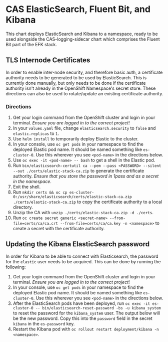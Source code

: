 # CAS ElasticSearch, Fluent Bit, and Kibana

This chart deploys ElasticSearch and Kibana to a namespace, ready to be used alongside the CAS-logging-sidecar chart which comprises the Fluent Bit part of the EFK stack.

## TLS Internode Certificates

In order to enable inter-node security, and therefore basic auth, a certificate authority needs to be generated to be used by ElasticSearch. This is currently done manually, but only needs to be done if the certificate authority isn't already in the OpenShift Namespace's secret store. These directions can also be used to rotate/update an existing certificate authority.

### Directions

1. Get your login command from the OpenShift cluster and login in your terminal. _Ensure you are logged in to the correct project_!
1. In your `values.yaml` file, change `elasticsearch.security` to `false` and `elastic.replicas` to `1`.
1. Use `helm install` to temporarily deploy Elastic to the cluster.
1. In your console, use `oc get pods` in your namespace to find the deployed Elastic pod name. It should be named something like `es-cluster-0`. Use this wherever you see `<pod-name>` in the directions below.
1. Use `oc exec -it <pod-name> -- bash` to get a shell in the Elastic pod.
1. Run `bin/elasticsearch-certutil ca --pem --pass <PASSWORD> --silent --out ./certs/elastic-stack-ca.zip` to generate the certificate authority. *Ensure that you store the password in 1pass and as a secret in the namespace*.
1. Exit the shell.
1. Run `mkdir certs && oc cp es-cluster-0:/usr/share/elasticsearch/certs/elastic-stack-ca.zip ./certs/elastic-stack-ca.zip` to copy the certificate authority to a local directory.
1. Unzip the CA with `unzip ./certs/elastic-stack-ca.zip -d ./certs`.
1. Run `oc create secret generic <secret-name> --from-file=certs/ca/ca.crt --from-file=certs/ca/ca.key -n <namespace>` to create a secret with the certificate authority.

## Updating the Kibana ElasticSearch password

In order for Kibana to be able to connect with Elasticsearch, the password for the `elastic` user needs to be acquired. This can be done by running the following:

1. Get your login command from the OpenShift cluster and login in your terminal. _Ensure you are logged in to the correct project_!
1. In your console, use `oc get pods` in your namespace to find the deployed Elastic pod name. It should be named something like `es-cluster-0`. Use this wherever you see `<pod-name>` in the directions below.
1. After the ElasticSearch pods have been deployed, run `oc exec -it es-cluster-0 -- bin/elasticsearch-reset-password -bs -u kibana_system` to reset the password for the `kibana_system` user. The output below will be the new password. Copy this into the `password` field in the secret `kibana` in the `es-password` key.
1. Restart the Kibana pod with `oc rollout restart deployment/kibana -n <namespace>`.
